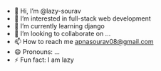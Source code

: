 - 👋 Hi, I’m @lazy-sourav
- 👀 I’m interested in full-stack web development
- 🌱 I’m currently learning django 
- 💞️ I’m looking to collaborate on ...
- 📫 How to reach me apnasourav08@gmail.com
- 😄 Pronouns: ...
- ⚡ Fun fact: I am lazy

<!---
lazy-sourav/lazy-sourav is a ✨ special ✨ repository because its `README.md` (this file) appears on your GitHub profile.
You can click the Preview link to take a look at your changes.
--->
